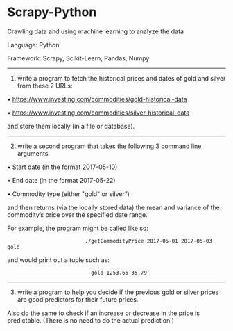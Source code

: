 # Scrapy-Python
Crawling data and using machine learning to analyze the data

Language: Python

Framework: Scrapy, Scikit-Learn, Pandas, Numpy




---------------------------------------------------------------------------------------------------------------------------
1. write a program to fetch the historical prices and dates of gold and silver from these 2 URLs:

•            https://www.investing.com/commodities/gold-historical-data

•            https://www.investing.com/commodities/silver-historical-data

and store them locally (in a file or database).



 
 
 ---------------------------------------------------------------------------------------------------------------------------

2. write a second program that takes the following 3 command line arguments:

•            Start date (in the format 2017-05-10)

•            End date (in the format 2017-05-22)

•            Commodity type (either "gold" or silver”)


and then returns (via the locally stored data) the mean and variance of the commodity’s price over the specified date range.

For example, the program might be called like so:

                             ./getCommodityPrice 2017-05-01 2017-05-03 gold

and would print out a tuple such as:

                               gold 1253.66 35.79

 


-----------------------------------------------------------------------------------------------------------------------
3. write a program to help you decide if the previous gold or silver prices are good predictors for their future prices.

Also do the same to check if an increase or decrease in the price is predictable. (There is no need to do the actual prediction.)
